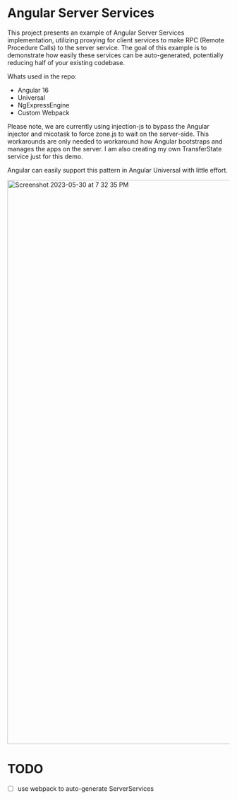 # Angular Server Services
This project presents an example of Angular Server Services implementation, utilizing proxying for client services to make RPC (Remote Procedure Calls) to the server service. The goal of this example is to demonstrate how easily these services can be auto-generated, potentially reducing half of your existing codebase.

Whats used in the repo:
* Angular 16
* Universal
* NgExpressEngine
* Custom Webpack

Please note, we are currently using injection-js to bypass the Angular injector and micotask to force zone.js to wait on the server-side. This workarounds are only needed  to workaround how Angular bootstraps and manages the apps on the server. I am also creating my own TransferState service just for this demo.

Angular can easily support this pattern in Angular Universal with little effort.

<img width="1276" alt="Screenshot 2023-05-30 at 7 32 35 PM" src="https://github.com/PatrickJS/angular-server-services/assets/1016365/20a4105a-fe4b-45ce-926a-a679e331c0d7">


# TODO
- [ ] use webpack to auto-generate ServerServices
